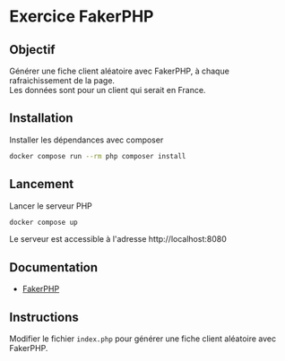 # Exercice FakerPHP

## Objectif
Générer une fiche client aléatoire avec FakerPHP, à chaque rafraichissement de la page.  
Les données sont pour un client qui serait en France.

## Installation
Installer les dépendances avec composer
```bash
docker compose run --rm php composer install
```
## Lancement
Lancer le serveur PHP
```bash
docker compose up 
```
Le serveur est accessible à l'adresse http://localhost:8080

## Documentation
- [FakerPHP](https://fakerphp.github.io/)

## Instructions
Modifier le fichier `index.php` pour générer une fiche client aléatoire avec FakerPHP.
